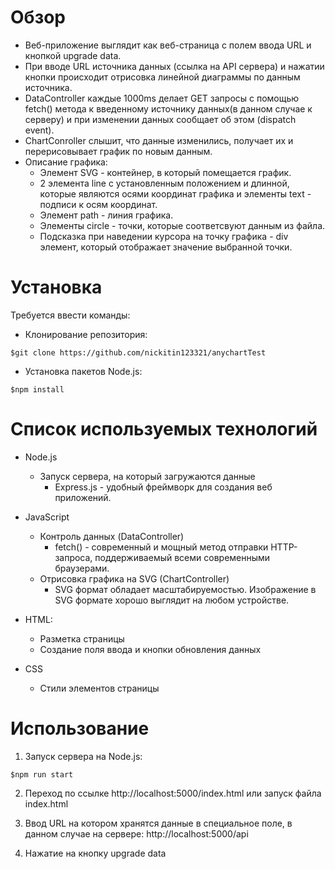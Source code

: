 # Обзор

- Веб-приложение выглядит как веб-страница с полем ввода URL и кнопкой upgrade data.
- При вводе URL источника данных (ссылка на API сервера) и нажатии кнопки происходит отрисовка линейной диаграммы по данным источника.
- DataController каждые 1000ms делает GET запросы с помощью fetch() метода к введенному источнику данных(в данном случае к серверу) и при изменении данных сообщает об этом (dispatch event).
- ChartConroller слышит, что данные изменились, получает их и перерисовывает график по новым данным.
- Описание графика:
  - Элемент SVG - контейнер, в который помещается график.
  - 2 элемента line с установленным положением и длинной, которые являются осями координат графика и элементы text - подписи к осям координат.
  - Элемент path - линия графика.
  - Элементы circle - точки, которые соответсвуют данным из файла.
  - Подсказка при наведении курсора на точку графика - div элемент, который отображает значение выбранной точки.

# Установка

Требуется ввести команды:

- Клонирование репозитория:

```
$git clone https://github.com/nickitin123321/anychartTest
```

- Установка пакетов Node.js:

```
$npm install
```

# Список используемых технологий

- Node.js

  - Запуск сервера, на который загружаются данные
    - Express.js - удобный фреймворк для создания веб приложений.

- JavaScript

  - Контроль данных (DataController)
    - fetch() - современный и мощный метод отправки HTTP-запроса, поддерживаемый всеми современными браузерами.
  - Отрисовка графика на SVG (ChartController)
    - SVG формат обладает масштабируемостью. Изображение в SVG формате хорошо выглядит на любом устройстве.

- HTML:

  - Разметка страницы
  - Создание поля ввода и кнопки обновления данных

- CSS
  - Cтили элементов страницы

# Использование

1. Запуск сервера на Node.js:

```
$npm run start
```

2. Переход по ссылке http://localhost:5000/index.html или запуск файла index.html

3. Ввод URL на котором хранятся данные в специальное поле, в данном случае на сервере: http://localhost:5000/api

4. Нажатие на кнопку upgrade data
